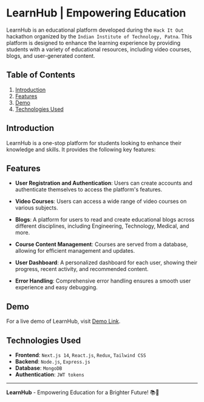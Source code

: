 # LearnHub | Empowering Education
LearnHub is an educational platform developed during the `Hack It Out` hackathon organized by the `Indian Institute of Technology, Patna`. This platform is designed to enhance the learning experience by providing students with a variety of educational resources, including video courses, blogs, and user-generated content.

## Table of Contents

1. [Introduction](#introduction)
2. [Features](#features)
3. [Demo](#demo)
4. [Technologies Used](#technologies-used)

## Introduction
LearnHub is a one-stop platform for students looking to enhance their knowledge and skills. It provides the following key features:

## Features

- **User Registration and Authentication**: Users can create accounts and authenticate themselves to access the platform's features.

- **Video Courses**: Users can access a wide range of video courses on various subjects.

- **Blogs**: A platform for users to read and create educational blogs across different disciplines, including Engineering, Technology, Medical, and more.

- **Course Content Management**: Courses are served from a database, allowing for efficient management and updates.

- **User Dashboard**: A personalized dashboard for each user, showing their progress, recent activity, and recommended content.

- **Error Handling**: Comprehensive error handling ensures a smooth user experience and easy debugging.

## Demo
For a live demo of LearnHub, visit [Demo Link](https://www.canva.com/design/DAFzCeEE0QA/VgD1I3SKJUVAab2HS_SN8w/watch?utm_content=DAFzCeEE0QA&utm_campaign=designshare&utm_medium=link&utm_source=editor).

## Technologies Used

- **Frontend**: `Next.js 14`, `React.js`, `Redux`, `Tailwind CSS`
- **Backend**: `Node.js`, `Express.js`
- **Database**: `MongoDB`
- **Authentication**: `JWT tokens`

---

**LearnHub** - Empowering Education for a Brighter Future! 📚🚀

